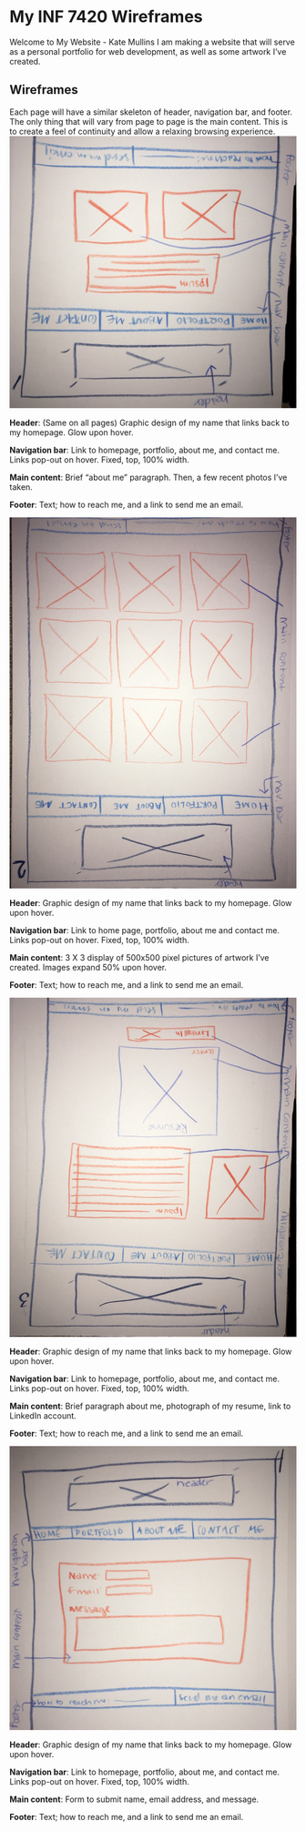 # My INF 7420 Wireframes
Welcome to My Website - Kate Mullins
I am making a website that will serve as a personal portfolio for web development, as well as some artwork I’ve created.

## Wireframes
Each page will have a similar skeleton of header, navigation bar, and footer. The only thing that will vary from page to page is the main content. This is to create a feel of continuity and allow a relaxing browsing experience.
*![Wireframe of the Landing Page](wireframe/homepage1.jpg)*

**Header**: (Same on all pages) Graphic design of my name that links back to my homepage. Glow upon hover.

**Navigation bar**: Link to homepage, portfolio, about me, and contact me. Links pop-out on hover. Fixed, top, 100% width.

**Main content**: Brief “about me” paragraph. Then, a few recent photos I’ve taken.

**Footer**: Text; how to reach me, and a link to send me an email.

*![Wireframe of the portfolio page](wireframe/portfolio2.jpg)*

**Header**: Graphic design of my name that links back to my homepage. Glow upon hover.

**Navigation bar**: Link to home page, portfolio, about me and contact me. Links pop-out on hover. Fixed, top, 100% width.

**Main content**: 3 X 3 display of 500x500 pixel pictures of artwork I’ve created. Images expand 50% upon hover.

**Footer**: Text; how to reach me, and a link to send me an email.

*![Wireframe of the about me page](wireframe/aboutme3.jpg)*

**Header**: Graphic design of my name that links back to my homepage. Glow upon hover.

**Navigation bar**: Link to homepage, portfolio, about me, and contact me. Links pop-out on hover. Fixed, top, 100% width.

**Main content**: Brief paragraph about me, photograph of my resume, link to LinkedIn account.

**Footer**: Text; how to reach me, and a link to send me an email.

*![wireframe of contact me page](wireframe/contactme4.jpg)*

**Header**: Graphic design of my name that links back to my homepage. Glow upon hover.

**Navigation bar**: Link to homepage, portfolio, about me, and contact me. Links pop-out on hover. Fixed, top, 100% width.

**Main content**: Form to submit name, email address, and message.

**Footer**: Text; how to reach me, and a link to send me an email.
